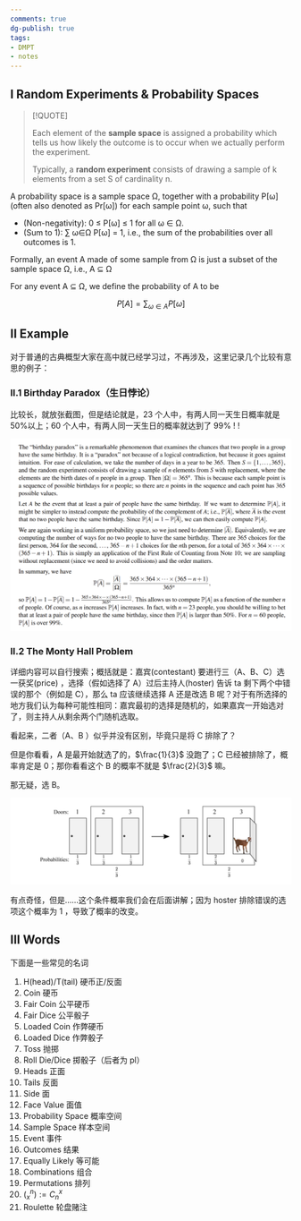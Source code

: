 ```yaml
---
comments: true
dg-publish: true
tags:
- DMPT
- notes
---
```


## I Random Experiments & Probability Spaces

> [!QUOTE]
> 
> Each element of the **sample space** is assigned a probability which tells us how likely the outcome is to occur when we actually perform the experiment.
> 
> Typically, a **random experiment** consists of drawing a sample of k elements from a set S of cardinality n.

A probability space is a sample space Ω, together with a probability P[ω] (often also denoted as Pr[ω]) for each sample point ω, such that

-  (Non-negativity): 0 ≤ P[ω] ≤ 1 for all ω ∈ Ω. 
-  (Sum to 1): ∑ ω∈Ω P[ω] = 1, i.e., the sum of the probabilities over all outcomes is 1.

Formally, an event A made of some sample from Ω is just a subset of the sample space Ω, i.e., A ⊆ Ω

For any event A ⊆ Ω, we define the probability of A to be

$$
P[A]=\sum_{\omega \in A}P[\omega]
$$

## II Example

对于普通的古典概型大家在高中就已经学习过，不再涉及，这里记录几个比较有意思的例子：

### II.1 Birthday Paradox（生日悖论）

比较长，就放张截图，但是结论就是，23 个人中，有两人同一天生日概率就是 50%以上；60 个人中，有两人同一天生日的概率就达到了 99% ! !

![|500](attachments/13-Discrete-Probability.png)

### II.2 The Monty Hall Problem

详细内容可以自行搜索；概括就是：嘉宾(contestant) 要进行三（A、B、C）选一获奖(price) ，选择（假如选择了 A）过后主持人(hoster) 告诉 ta 剩下两个中错误的那个（例如是 C），那么 ta 应该继续选择 A 还是改选 B 呢？对于有所选择的地方我们认为每种可能性相同：嘉宾最初的选择是随机的，如果嘉宾一开始选对了，则主持人从剩余两个门随机选取。

看起来，二者（A、B ）似乎并没有区别，毕竟只是将 C 排除了？

但是你看看，A 是最开始就选了的，$\frac{1}{3}$ 没跑了；C 已经被排除了，概率肯定是 0；那你看看这个 B 的概率不就是 $\frac{2}{3}$ 嘛。

那无疑，选 B。

![|500](attachments/13-Discrete-Probability-1.png)

有点奇怪，但是……这个条件概率我们会在后面讲解；因为 hoster 排除错误的选项这个概率为 1 ，导致了概率的改变。

## III Words

下面是一些常见的名词

1. H(head)/T(tail)  硬币正/反面
2. Coin 硬币
3. Fair Coin 公平硬币
4. Fair Dice 公平骰子
5. Loaded Coin 作弊硬币
6. Loaded Dice 作弊骰子
7. Toss 抛掷
9. Roll Die/Dice 掷骰子（后者为 pl）
10. Heads 正面
11. Tails 反面
12. Side 面
13. Face Value 面值
14. Probability Space 概率空间
15. Sample Space 样本空间
16. Event 事件
17. Outcomes 结果
18. Equally Likely 等可能
19. Combinations 组合
20. Permutations 排列
21. $(^{n}_{x}) := C^{x}_{n}$
22. Roulette 轮盘赌注

